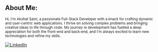 ## About Me:
<small>Hi, I'm Akshat Saini, a passionate Full-Stack Developer with a knack for crafting dynamic and user-centric web applications. I thrive on solving complex problems and bringing creative ideas to life through code. My journey in development has fuelled a deep appreciation for both the front-end and back-end, and I'm always excited to learn new technologies and refine my skills. </small>

[![LinkedIn](https://img.shields.io/badge/LinkedIn-%230077B5.svg?logo=linkedin&logoColor=white)](https://linkedin.com/in/axshatind) 

